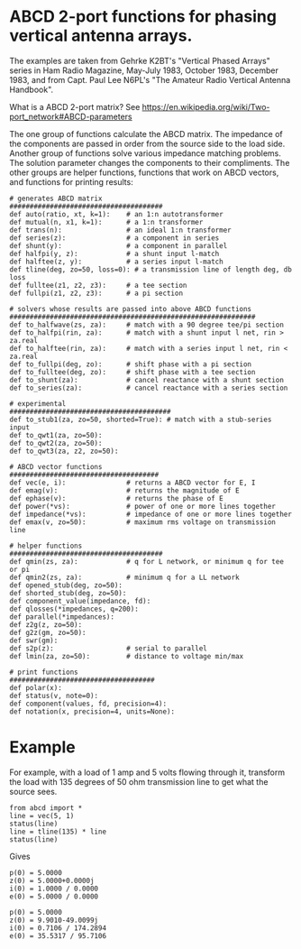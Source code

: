 # ABCD 2-port functions for phasing vertical antenna arrays. 

The examples are taken from Gehrke K2BT's "Vertical Phased Arrays"
series in Ham Radio Magazine, May-July 1983, October 1983, December 1983,
and from Capt. Paul Lee N6PL's "The Amateur Radio Vertical Antenna Handbook".

What is a ABCD 2-port matrix?  See https://en.wikipedia.org/wiki/Two-port_network#ABCD-parameters 

The one group of functions calculate the ABCD matrix.
The impedance of the components are passed in order from the
source side to the load side.
Another group of functions solve various impedance matching problems.
The solution parameter changes the components to their compliments.
The other groups are helper functions, functions that work on ABCD vectors,
and functions for printing results:

```
# generates ABCD matrix
######################################
def auto(ratio, xt, k=1):    # an 1:n autotransformer
def mutual(n, x1, k=1):      # a 1:n transformer
def trans(n):                # an ideal 1:n transformer
def series(z):               # a component in series
def shunt(y):                # a component in parallel
def halfpi(y, z):            # a shunt input l-match
def halftee(z, y):           # a series input l-match
def tline(deg, zo=50, loss=0): # a transmission line of length deg, db loss
def fulltee(z1, z2, z3):     # a tee section
def fullpi(z1, z2, z3):      # a pi section

# solvers whose results are passed into above ABCD functions
#############################################################
def to_halfwave(zs, za):     # match with a 90 degree tee/pi section
def to_halfpi(rin, za):      # match with a shunt input l net, rin > za.real
def to_halftee(rin, za):     # match with a series input l net, rin < za.real
def to_fullpi(deg, zo):      # shift phase with a pi section
def to_fulltee(deg, zo):     # shift phase with a tee section
def to_shunt(za):            # cancel reactance with a shunt section
def to_series(za):           # cancel reactance with a series section

# experimental
########################################
def to_stub1(za, zo=50, shorted=True): # match with a stub-series input 
def to_qwt1(za, zo=50):
def to_qwt2(za, zo=50):
def to_qwt3(za, z2, zo=50):

# ABCD vector functions
#####################################
def vec(e, i):               # returns a ABCD vector for E, I
def emag(v):                 # returns the magnitude of E
def ephase(v):               # returns the phase of E
def power(*vs):              # power of one or more lines together
def impedance(*vs):          # impedance of one or more lines together
def emax(v, zo=50):          # maximum rms voltage on transmission line

# helper functions
######################################
def qmin(zs, za):            # q for L network, or minimum q for tee or pi
def qmin2(zs, za):           # minimum q for a LL network
def opened_stub(deg, zo=50):
def shorted_stub(deg, zo=50):
def component_value(impedance, fd):
def qlosses(*impedances, q=200):
def parallel(*impedances):
def z2g(z, zo=50):
def g2z(gm, zo=50):
def swr(gm):
def s2p(z):                  # serial to parallel
def lmin(za, zo=50):         # distance to voltage min/max

# print functions
####################################
def polar(x):
def status(v, note=0):
def component(values, fd, precision=4):
def notation(x, precision=4, units=None):
```

# Example

For example, with a load of 1 amp and 5 volts flowing through it, transform
the load with 135 degrees of 50 ohm transmission line to get what the source
sees.


```
from abcd import *
line = vec(5, 1)
status(line)
line = tline(135) * line
status(line)
```

Gives

```
p(0) = 5.0000
z(0) = 5.0000+0.0000j
i(0) = 1.0000 / 0.0000
e(0) = 5.0000 / 0.0000

p(0) = 5.0000
z(0) = 9.9010-49.0099j
i(0) = 0.7106 / 174.2894
e(0) = 35.5317 / 95.7106
```


